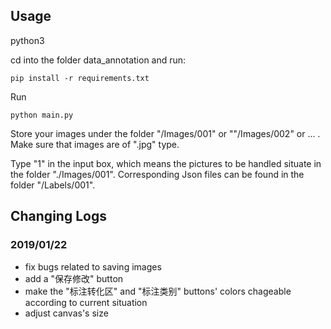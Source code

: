 ## Usage
python3

cd into the folder data_annotation and run:

    pip install -r requirements.txt

Run

    python main.py
    
Store your images under the folder "/Images/001" or ""/Images/002" or ... . Make sure that images are of ".jpg" type.


Type "1" in the input box, which means the pictures to be handled situate in the folder "./Images/001". Corresponding Json files
can be found in the folder "/Labels/001".

## Changing Logs
### 2019/01/22

 - fix bugs related to saving images
 - add a "保存修改" button
 - make the "标注转化区" and "标注类别" buttons' colors chageable according to current situation
 - adjust canvas's size

